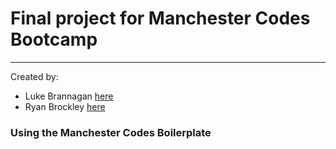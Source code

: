 # Final project for Manchester Codes Bootcamp 
___
Created by:
* Luke Brannagan [here](https://github.com/Nevnet99)
* Ryan Brockley [here](https://github.com/RyBrockers)

### Using the Manchester Codes Boilerplate

